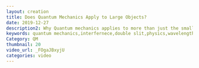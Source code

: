 ```yaml
---
layout: creation
title: Does Quantum Mechanics Apply to Large Objects?
date: 2019-12-27
description2: Why Quantum mechanics applies to more than just the smallest particles. And how quantum mehcnaics converges to the classical limit depending on the de brogile wavelength. We explore the double slit experiment and discover bucky balls actually shows super position or quantum interference.
keywords: quantum mechanics,interfernece,double slit,physics,wavelength,large scale,bucky balls,Quantum mehcanics,quantum superposition
Category: QM
thumbnail: 20
video_url: _FOgaJBxyjU
categories: video
---
```

